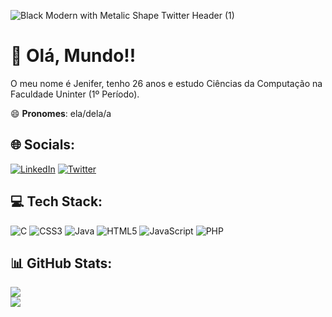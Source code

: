 ![Black Modern with Metalic Shape Twitter Header (1)](https://github.com/bruxa-espacial/bruxa-espacial/assets/40490759/9ed6fd5e-58aa-4108-ac89-bc2c768357c1)
# 💫 Olá, Mundo!! 

O meu nome é Jenifer, tenho 26 anos e estudo Ciências da Computação na Faculdade Uninter (1º Período). 

😄 **Pronomes**: ela/dela/a

## 🌐 Socials:
[![LinkedIn](https://img.shields.io/badge/LinkedIn-%230077B5.svg?logo=linkedin&logoColor=white)](https://linkedin.com/in/jen-angelo) [![Twitter](https://img.shields.io/badge/Twitter-%231DA1F2.svg?logo=Twitter&logoColor=white)](https://twitter.com/bruxa_espacial) 

## 💻 Tech Stack:
![C](https://img.shields.io/badge/c-%2300599C.svg?style=plastic&logo=c&logoColor=white) ![CSS3](https://img.shields.io/badge/css3-%231572B6.svg?style=plastic&logo=css3&logoColor=white) ![Java](https://img.shields.io/badge/java-%23ED8B00.svg?style=plastic&logo=openjdk&logoColor=white) ![HTML5](https://img.shields.io/badge/html5-%23E34F26.svg?style=plastic&logo=html5&logoColor=white) ![JavaScript](https://img.shields.io/badge/javascript-%23323330.svg?style=plastic&logo=javascript&logoColor=%23F7DF1E) ![PHP](https://img.shields.io/badge/php-%23777BB4.svg?style=plastic&logo=php&logoColor=white)

## 📊 GitHub Stats:
![](https://github-readme-streak-stats.herokuapp.com/?user=bruxa-espacial&theme=midnight-purple&hide_border=false)<br/>
![](https://github-readme-stats.vercel.app/api/top-langs/?username=bruxa-espacial&theme=midnight-purple&hide_border=false&include_all_commits=true&count_private=false&layout=compact)

<!-- Proudly created with GPRM ( https://gprm.itsvg.in ) -->
